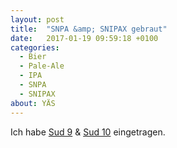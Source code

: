 ```yaml
---
layout: post
title:  "SNPA &amp; SNIPAX gebraut"
date:   2017-01-19 09:59:18 +0100
categories:
  - Bier
  - Pale-Ale
  - IPA
  - SNPA
  - SNIPAX
about: YÄS
---
```


Ich habe [Sud 9](/9/) & [Sud 10](/10/) eingetragen.
